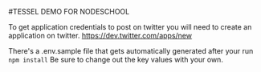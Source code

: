 #TESSEL DEMO FOR NODESCHOOL

To get application credentials to post on twitter you will need to create an application on twitter.
https://dev.twitter.com/apps/new


There's a .env.sample file that gets automatically generated after your run ```npm install```
Be sure to change out the key values with your own.
